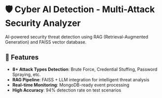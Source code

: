 # 🛡️ Cyber AI Detection - Multi-Attack Security Analyzer

AI-powered security threat detection using RAG (Retrieval-Augmented Generation) and FAISS vector database.

## 🚀 Features

- **8+ Attack Types Detection**: Brute Force, Credential Stuffing, Password Spraying, etc.
- **RAG Pipeline**: FAISS + LLM integration for intelligent threat analysis
- **Real-time Monitoring**: MongoDB-ready event processing
- **High Accuracy**: 94% detection rate on test scenarios

